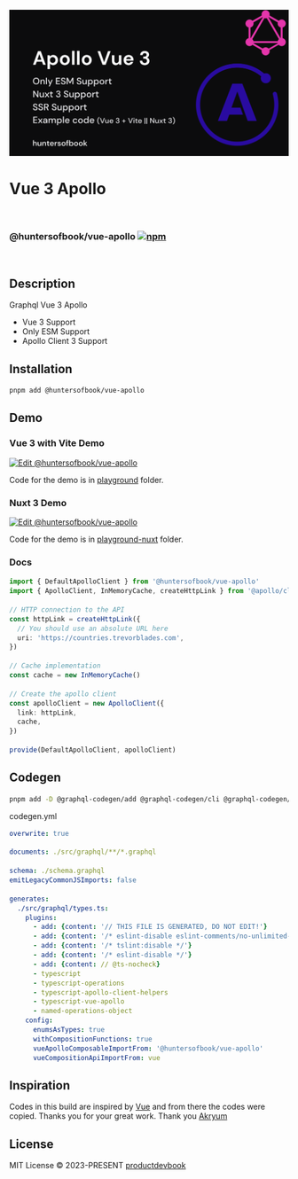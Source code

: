 ![alt text](https://github.com/huntersofbook/huntersofbook/blob/main/docs/public/images/graphql-vue.png?raw=true)


# Vue 3 Apollo
<br/>

### @huntersofbook/vue-apollo [![npm](https://img.shields.io/npm/v/@huntersofbook/vue-apollo.svg)](https://npmjs.com/package/@huntersofbook/vue-apollo)
<br/>

## Description
Graphql Vue 3 Apollo
- Vue 3 Support
- Only ESM Support
- Apollo Client 3 Support

## Installation

```bash
pnpm add @huntersofbook/vue-apollo
```


## Demo 

### Vue 3 with Vite Demo

[![Edit @huntersofbook/vue-apollo](https://codesandbox.io/static/img/play-codesandbox.svg)](https://githubbox.com/huntersofbook/huntersofbook/tree/main/projects/graphql/playground)

Code for the demo is in [playground](../../playground) folder.

### Nuxt 3 Demo
[![Edit @huntersofbook/vue-apollo](https://codesandbox.io/static/img/play-codesandbox.svg)](https://githubbox.com/huntersofbook/huntersofbook/tree/main/projects/graphql/playground-nuxt)

Code for the demo is in [playground-nuxt](../../playground-nuxt) folder.

### Docs
```ts
import { DefaultApolloClient } from '@huntersofbook/vue-apollo'
import { ApolloClient, InMemoryCache, createHttpLink } from '@apollo/client/core'

// HTTP connection to the API
const httpLink = createHttpLink({
  // You should use an absolute URL here
  uri: 'https://countries.trevorblades.com',
})

// Cache implementation
const cache = new InMemoryCache()

// Create the apollo client
const apolloClient = new ApolloClient({
  link: httpLink,
  cache,
})

provide(DefaultApolloClient, apolloClient)

```

## Codegen

```bash
pnpm add -D @graphql-codegen/add @graphql-codegen/cli @graphql-codegen/typescript @graphql-codegen/named-operations-object @graphql-codegen/typescript-apollo-client-helpers @graphql-codegen/typescript-operations @graphql-codegen/typescript-vue-apollo
```


codegen.yml
```yml
overwrite: true

documents: ./src/graphql/**/*.graphql

schema: ./schema.graphql
emitLegacyCommonJSImports: false

generates:
  ./src/graphql/types.ts:
    plugins:
      - add: {content: '// THIS FILE IS GENERATED, DO NOT EDIT!'}
      - add: {content: '/* eslint-disable eslint-comments/no-unlimited-disable */'}
      - add: {content: '/* tslint:disable */'}
      - add: {content: '/* eslint-disable */'}
      - add: {content: // @ts-nocheck}
      - typescript
      - typescript-operations
      - typescript-apollo-client-helpers
      - typescript-vue-apollo
      - named-operations-object
    config:
      enumsAsTypes: true
      withCompositionFunctions: true
      vueApolloComposableImportFrom: '@huntersofbook/vue-apollo'
      vueCompositionApiImportFrom: vue
```



## Inspiration
Codes in this build are inspired by [Vue](https://github.com/vuejs/apollo) and from there the codes were copied. Thanks you for your great work.
Thank you [Akryum](https://github.com/Akryum)

 ## License

MIT License © 2023-PRESENT [productdevbook](https://github.com/productdevbook)